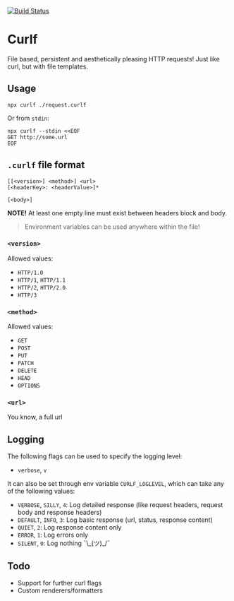 [![Build Status](https://travis-ci.com/RecuencoJones/curlf.svg?branch=master)](https://travis-ci.com/RecuencoJones/curlf)

# Curlf

File based, persistent and aesthetically pleasing HTTP requests!
Just like curl, but with file templates.

## Usage

```
npx curlf ./request.curlf
```

Or from `stdin`:

```
npx curlf --stdin <<EOF
GET http://some.url
EOF
```

## `.curlf` file format

```
[[<version>] <method>] <url>
[<headerKey>: <headerValue>]*

[<body>]
```

**NOTE!** At least one empty line must exist between headers block and body.

> Environment variables can be used anywhere within the file!

### `<version>`

Allowed values:

- `HTTP/1.0`
- `HTTP/1`, `HTTP/1.1`
- `HTTP/2`, `HTTP/2.0`
- `HTTP/3`

### `<method>`

Allowed values:

- `GET`
- `POST`
- `PUT`
- `PATCH`
- `DELETE`
- `HEAD`
- `OPTIONS`

### `<url>`

You know, a full url

## Logging

The following flags can be used to specify the logging level:

- `verbose`, `v`

It can also be set through env variable `CURLF_LOGLEVEL`, which can take any of the following values:

- `VERBOSE`, `SILLY`, `4`: Log detailed response (like request headers, request body and response headers)
- `DEFAULT`, `INFO`, `3`: Log basic response (url, status, response content)
- `QUIET`, `2`: Log response content only
- `ERROR`, `1`: Log errors only
- `SILENT`, `0`: Log nothing ¯\\\_(ツ)\_/¯

## Todo

- Support for further curl flags
- Custom renderers/formatters
